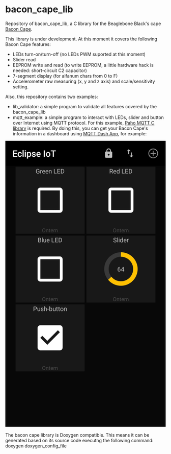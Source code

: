 # bacon_cape_lib
Repository of bacon_cape_lib, a C library for the Beaglebone Black's cape [Bacon Cape](https://elinux.org/Bacon_Cape).

This library is under development. At this moment it covers the following Bacon Cape features:

- LEDs turn-on/turn-off (no LEDs PWM suported at this moment)
- Slider read
- EEPROM write and read (to write EEPROM, a little hardware hack is needed: short-circuit C2 capacitor)
- 7-segment display (for alfanum chars from 0 to F)
- Accelerometer raw measuring (x, y and z axis) and scale/sensitivity setting. 

Also, this repository contains two examples:
- lib_validator: a simple program to validate all features covered by the bacon_cape_lib
- mqtt_example: a simple program to interact with LEDs, slider and button over Internet using MQTT protocol. For this example, [Paho MQTT C library](https://github.com/eclipse/paho.mqtt.c) is required.
By doing this, you can get your Bacon Cape's information in a dashboard using [MQTT Dash App](https://play.google.com/store/apps/details?id=net.routix.mqttdash&hl=pt_BR), for example:

![MQTT Dash App](mqtt_example/mqtt_dash_app_example.jpg?raw=true "MQTT Dash App interaction")


The bacon cape library is Doxygen compatible. This means it can be generated based on its source code executng the following command:
doxygen doxygen_config_file

